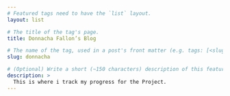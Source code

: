 ```yaml
---
# Featured tags need to have the `list` layout.
layout: list

# The title of the tag's page.
title: Donnacha Fallon’s Blog

# The name of the tag, used in a post's front matter (e.g. tags: [<slug>]).
slug: donnacha

# (Optional) Write a short (~150 characters) description of this featured tag.
description: >
  This is where i track my progress for the Project.
---
```

